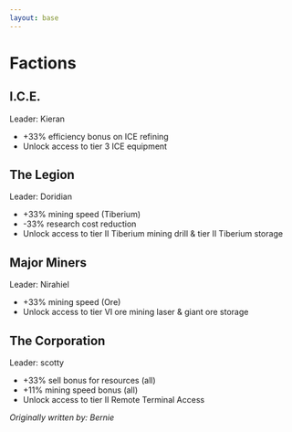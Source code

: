 ```yaml
---
layout: base
---
```

# Factions

## I.C.E.

Leader: Kieran

*   +33% efficiency bonus on ICE refining
*   Unlock access to tier 3 ICE equipment

## The Legion

Leader: Doridian

*   +33% mining speed (Tiberium)
*   -33% research cost reduction
*   Unlock access to tier II Tiberium mining drill & tier II Tiberium storage

## Major Miners

Leader: Nirahiel

*   +33% mining speed (Ore)
*   Unlock access to tier VI ore mining laser & giant ore storage

## The Corporation

Leader: scotty

*   +33% sell bonus for resources (all)
*   +11% mining speed bonus (all)
*   Unlock access to tier II Remote Terminal Access

*Originally written by: Bernie*
